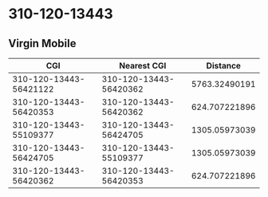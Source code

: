 # 310-120-13443
## Virgin Mobile


| CGI | Nearest CGI | Distance |
|-----|-------------|----------|
| 310-120-13443-56421122 | 310-120-13443-56420362 | 5763.32490191 |
| 310-120-13443-56420353 | 310-120-13443-56420362 | 624.707221896 |
| 310-120-13443-55109377 | 310-120-13443-56424705 | 1305.05973039 |
| 310-120-13443-56424705 | 310-120-13443-55109377 | 1305.05973039 |
| 310-120-13443-56420362 | 310-120-13443-56420353 | 624.707221896 |
